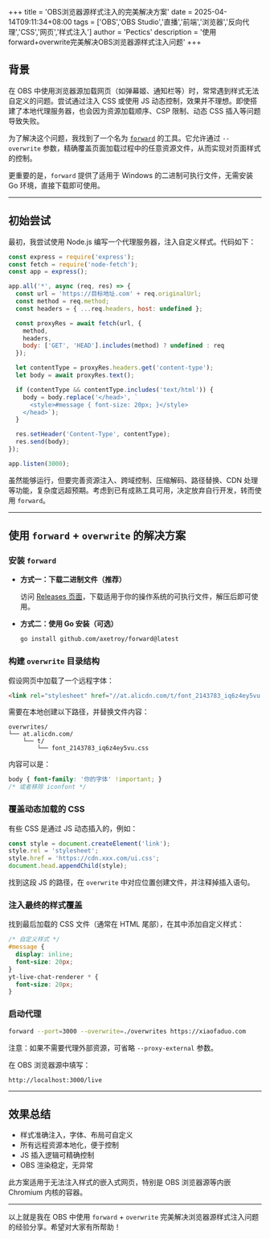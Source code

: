 +++
title = 'OBS浏览器源样式注入的完美解决方案'
date = 2025-04-14T09:11:34+08:00
tags = ['OBS','OBS Studio','直播','前端','浏览器','反向代理','CSS','网页','样式注入']
author = 'Pectics'
description = '使用forward+overwrite完美解决OBS浏览器源样式注入问题'
+++

## 背景

在 OBS 中使用浏览器源加载网页（如弹幕姬、通知栏等）时，常常遇到样式无法自定义的问题。尝试通过注入 CSS 或使用 JS 动态控制，效果并不理想。即使搭建了本地代理服务器，也会因为资源加载顺序、CSP 限制、动态 CSS 插入等问题导致失败。

为了解决这个问题，我找到了一个名为 [`forward`](https://github.com/axetroy/forward) 的工具。它允许通过 `--overwrite` 参数，精确覆盖页面加载过程中的任意资源文件，从而实现对页面样式的控制。

更重要的是，`forward` 提供了适用于 Windows 的二进制可执行文件，无需安装 Go 环境，直接下载即可使用。

---

## 初始尝试

最初，我尝试使用 Node.js 编写一个代理服务器，注入自定义样式。代码如下：

```javascript
const express = require('express');
const fetch = require('node-fetch');
const app = express();

app.all('*', async (req, res) => {
  const url = 'https://目标地址.com' + req.originalUrl;
  const method = req.method;
  const headers = { ...req.headers, host: undefined };

  const proxyRes = await fetch(url, {
    method,
    headers,
    body: ['GET', 'HEAD'].includes(method) ? undefined : req
  });

  let contentType = proxyRes.headers.get('content-type');
  let body = await proxyRes.text();

  if (contentType && contentType.includes('text/html')) {
    body = body.replace('</head>', `
      <style>#message { font-size: 20px; }</style>
    </head>`);
  }

  res.setHeader('Content-Type', contentType);
  res.send(body);
});

app.listen(3000);
```

虽然能够运行，但要完善资源注入、跨域控制、压缩解码、路径替换、CDN 处理等功能，复杂度远超预期。考虑到已有成熟工具可用，决定放弃自行开发，转而使用 `forward`。

---

## 使用 `forward` + `overwrite` 的解决方案

### 安装 `forward`

- **方式一：下载二进制文件（推荐）**

  访问 [Releases 页面](https://github.com/axetroy/forward/releases)，下载适用于你的操作系统的可执行文件，解压后即可使用。

- **方式二：使用 Go 安装（可选）**

  ```bash
  go install github.com/axetroy/forward@latest
  ```

### 构建 `overwrite` 目录结构

假设网页中加载了一个远程字体：

```html
<link rel="stylesheet" href="//at.alicdn.com/t/font_2143783_iq6z4ey5vu.css">
```

需要在本地创建以下路径，并替换文件内容：

```
overwrites/
└── at.alicdn.com/
    └── t/
        └── font_2143783_iq6z4ey5vu.css
```

内容可以是：

```css
body { font-family: '你的字体' !important; }
/* 或者移除 iconfont */
```

### 覆盖动态加载的 CSS

有些 CSS 是通过 JS 动态插入的，例如：

```javascript
const style = document.createElement('link');
style.rel = 'stylesheet';
style.href = 'https://cdn.xxx.com/ui.css';
document.head.appendChild(style);
```

找到这段 JS 的路径，在 `overwrite` 中对应位置创建文件，并注释掉插入语句。

### 注入最终的样式覆盖

找到最后加载的 CSS 文件（通常在 HTML 尾部），在其中添加自定义样式：

```css
/* 自定义样式 */
#message {
  display: inline;
  font-size: 20px;
}
yt-live-chat-renderer * {
  font-size: 20px;
}
```

### 启动代理

```bash
forward --port=3000 --overwrite=./overwrites https://xiaofaduo.com
```

注意：如果不需要代理外部资源，可省略 `--proxy-external` 参数。

在 OBS 浏览器源中填写：

```
http://localhost:3000/live
```

---

## 效果总结

- 样式准确注入，字体、布局可自定义
- 所有远程资源本地化，便于控制
- JS 插入逻辑可精确控制
- OBS 渲染稳定，无异常

此方案适用于无法注入样式的嵌入式网页，特别是 OBS 浏览器源等内嵌 Chromium 内核的容器。

---

以上就是我在 OBS 中使用 `forward` + `overwrite` 完美解决浏览器源样式注入问题的经验分享。希望对大家有所帮助！
